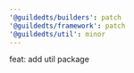 ```yaml
---
'@guildedts/builders': patch
'@guildedts/framework': patch
'@guildedts/util': minor
---
```


feat: add util package
